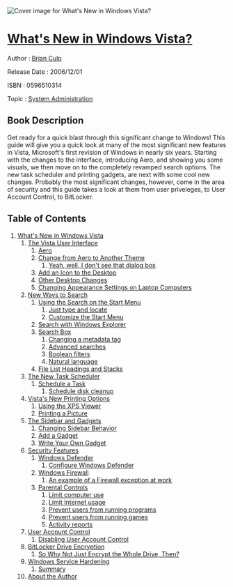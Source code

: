 ![Cover image for What&#39;s New in Windows Vista?](https://imgdetail.ebookreading.net/cover/cover/system_admin/EB0596510314.jpg)

[What&#39;s New in Windows Vista?](https://ebookreading.net/view/book/What%26%2339%3Bs+New+in+Windows+Vista%3F-EB0596510314_1.html "What&#39;s New in Windows Vista?")
====================================================================================================================

Author : [Brian Culp](https://ebookreading.net/search/author/Brian+Culp)

Release Date : 2006/12/01

ISBN : 0596510314

Topic : [System Administration](https://ebookreading.net/search/category/system-administration)

Book Description
-----------------

Get ready for a quick blast through this significant change to Windows! This guide will give you a quick look at many of the most significant new features in Vista, Microsoft's first revision of Windows in nearly six years.
Starting with the changes to the interface, introducing Aero, and showing you some visuals, we then move on to the completely revamped search options. The new task scheduler and printing gadgets, are next with some cool new changes. Probably the most significant changes, however, come in the area of security and this guide takes a look at them from user priveleges, to User Account Control, to BitLocker.
              
Table of Contents
-----------------

1. [What&#39;s New in Windows Vista](https://ebookreading.net/view/book/What%26%2339%3Bs+New+in+Windows+Vista%3F-EB0596510314_2.html)
    1. [The Vista User Interface](https://ebookreading.net/view/book/What%26%2339%3Bs+New+in+Windows+Vista%3F-EB0596510314_2.html#the_vista_user_inte)
        1. [Aero](https://ebookreading.net/view/book/What%26%2339%3Bs+New+in+Windows+Vista%3F-EB0596510314_2.html#aero)
        1. [Change from Aero to Another Theme](https://ebookreading.net/view/book/What%26%2339%3Bs+New+in+Windows+Vista%3F-EB0596510314_2.html#change_from_aero_to)
            1. [Yeah, well, I don&#39;t see that dialog box](https://ebookreading.net/view/book/What%26%2339%3Bs+New+in+Windows+Vista%3F-EB0596510314_2.html#yeah_well_i_dont_se)
        1. [Add an Icon to the Desktop](https://ebookreading.net/view/book/What%26%2339%3Bs+New+in+Windows+Vista%3F-EB0596510314_2.html#add_an_icon_to_the_)
        1. [Other Desktop Changes](https://ebookreading.net/view/book/What%26%2339%3Bs+New+in+Windows+Vista%3F-EB0596510314_2.html#other_desktop_chang)
        1. [Changing Appearance Settings on Laptop Computers](https://ebookreading.net/view/book/What%26%2339%3Bs+New+in+Windows+Vista%3F-EB0596510314_2.html#changing_appearance)
    1. [New Ways to Search](https://ebookreading.net/view/book/What%26%2339%3Bs+New+in+Windows+Vista%3F-EB0596510314_3.html)
        1. [Using the Search on the Start Menu](https://ebookreading.net/view/book/What%26%2339%3Bs+New+in+Windows+Vista%3F-EB0596510314_3.html#using_the_search_on)
            1. [Just type and locate](https://ebookreading.net/view/book/What%26%2339%3Bs+New+in+Windows+Vista%3F-EB0596510314_3.html#just_type_and_locat)
            1. [Customize the Start Menu](https://ebookreading.net/view/book/What%26%2339%3Bs+New+in+Windows+Vista%3F-EB0596510314_3.html#customize_the_start)
        1. [Search with Windows Explorer](https://ebookreading.net/view/book/What%26%2339%3Bs+New+in+Windows+Vista%3F-EB0596510314_3.html#search_with_windows)
        1. [Search Box](https://ebookreading.net/view/book/What%26%2339%3Bs+New+in+Windows+Vista%3F-EB0596510314_3.html#search_box)
            1. [Changing a metadata tag](https://ebookreading.net/view/book/What%26%2339%3Bs+New+in+Windows+Vista%3F-EB0596510314_3.html#changing_a_metadata)
            1. [Advanced searches](https://ebookreading.net/view/book/What%26%2339%3Bs+New+in+Windows+Vista%3F-EB0596510314_3.html#advanced_searches)
            1. [Boolean filters](https://ebookreading.net/view/book/What%26%2339%3Bs+New+in+Windows+Vista%3F-EB0596510314_3.html#boolean_filters)
            1. [Natural language](https://ebookreading.net/view/book/What%26%2339%3Bs+New+in+Windows+Vista%3F-EB0596510314_3.html#natural_language)
        1. [File List Headings and Stacks](https://ebookreading.net/view/book/What%26%2339%3Bs+New+in+Windows+Vista%3F-EB0596510314_3.html#file_list_headings_)
    1. [The New Task Scheduler](https://ebookreading.net/view/book/What%26%2339%3Bs+New+in+Windows+Vista%3F-EB0596510314_4.html)
        1. [Schedule a Task](https://ebookreading.net/view/book/What%26%2339%3Bs+New+in+Windows+Vista%3F-EB0596510314_4.html#schedule_a_task)
            1. [Schedule disk cleanup](https://ebookreading.net/view/book/What%26%2339%3Bs+New+in+Windows+Vista%3F-EB0596510314_4.html#schedule_disk_clean)
    1. [Vista&#39;s New Printing Options](https://ebookreading.net/view/book/What%26%2339%3Bs+New+in+Windows+Vista%3F-EB0596510314_5.html)
        1. [Using the XPS Viewer](https://ebookreading.net/view/book/What%26%2339%3Bs+New+in+Windows+Vista%3F-EB0596510314_5.html#using_the_xps_viewe)
        1. [Printing a Picture](https://ebookreading.net/view/book/What%26%2339%3Bs+New+in+Windows+Vista%3F-EB0596510314_5.html#printing_a_picture)
    1. [The Sidebar and Gadgets](https://ebookreading.net/view/book/What%26%2339%3Bs+New+in+Windows+Vista%3F-EB0596510314_6.html)
        1. [Changing Sidebar Behavior](https://ebookreading.net/view/book/What%26%2339%3Bs+New+in+Windows+Vista%3F-EB0596510314_6.html#changing_sidebar_be)
        1. [Add a Gadget](https://ebookreading.net/view/book/What%26%2339%3Bs+New+in+Windows+Vista%3F-EB0596510314_6.html#add_a_gadget)
        1. [Write Your Own Gadget](https://ebookreading.net/view/book/What%26%2339%3Bs+New+in+Windows+Vista%3F-EB0596510314_6.html#write_your_own_gadg)
    1. [Security Features](https://ebookreading.net/view/book/What%26%2339%3Bs+New+in+Windows+Vista%3F-EB0596510314_7.html)
        1. [Windows Defender](https://ebookreading.net/view/book/What%26%2339%3Bs+New+in+Windows+Vista%3F-EB0596510314_7.html#windows_defender)
            1. [Configure Windows Defender](https://ebookreading.net/view/book/What%26%2339%3Bs+New+in+Windows+Vista%3F-EB0596510314_7.html#configure_windows_d)
        1. [Windows Firewall](https://ebookreading.net/view/book/What%26%2339%3Bs+New+in+Windows+Vista%3F-EB0596510314_7.html#windows_firewall)
            1. [An example of a Firewall exception at work](https://ebookreading.net/view/book/What%26%2339%3Bs+New+in+Windows+Vista%3F-EB0596510314_7.html#an_example_of_a_fir)
        1. [Parental Controls](https://ebookreading.net/view/book/What%26%2339%3Bs+New+in+Windows+Vista%3F-EB0596510314_7.html#parental_controls)
            1. [Limit computer use](https://ebookreading.net/view/book/What%26%2339%3Bs+New+in+Windows+Vista%3F-EB0596510314_7.html#limit_computer_use)
            1. [Limit Internet usage](https://ebookreading.net/view/book/What%26%2339%3Bs+New+in+Windows+Vista%3F-EB0596510314_7.html#limit_internet_usag)
            1. [Prevent users from running programs](https://ebookreading.net/view/book/What%26%2339%3Bs+New+in+Windows+Vista%3F-EB0596510314_7.html#prevent_users_from_)
            1. [Prevent users from running games](https://ebookreading.net/view/book/What%26%2339%3Bs+New+in+Windows+Vista%3F-EB0596510314_7.html#prevent_users_from_)
            1. [Activity reports](https://ebookreading.net/view/book/What%26%2339%3Bs+New+in+Windows+Vista%3F-EB0596510314_7.html#activity_reports)
    1. [User Account Control](https://ebookreading.net/view/book/What%26%2339%3Bs+New+in+Windows+Vista%3F-EB0596510314_8.html)
        1. [Disabling User Account Control](https://ebookreading.net/view/book/What%26%2339%3Bs+New+in+Windows+Vista%3F-EB0596510314_8.html#disabling_user_acco)
    1. [BitLocker Drive Encryption](https://ebookreading.net/view/book/What%26%2339%3Bs+New+in+Windows+Vista%3F-EB0596510314_9.html)
        1. [So Why Not Just Encrypt the Whole Drive, Then?](https://ebookreading.net/view/book/What%26%2339%3Bs+New+in+Windows+Vista%3F-EB0596510314_9.html#so_why_not_just_enc)
    1. [Windows Service Hardening](https://ebookreading.net/view/book/What%26%2339%3Bs+New+in+Windows+Vista%3F-EB0596510314_10.html)
        1. [Summary](https://ebookreading.net/view/book/What%26%2339%3Bs+New+in+Windows+Vista%3F-EB0596510314_10.html#summary)
    1. [About the Author](https://ebookreading.net/view/book/What%26%2339%3Bs+New+in+Windows+Vista%3F-EB0596510314_11.html)

